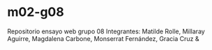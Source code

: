# m02-g08
Repositorio ensayo web grupo 08
Integrantes: 
Matilde Rolle, 
Millaray Aguirre,
Magdalena Carbone,
Monserrat Fernández,
Gracia Cruz
&
